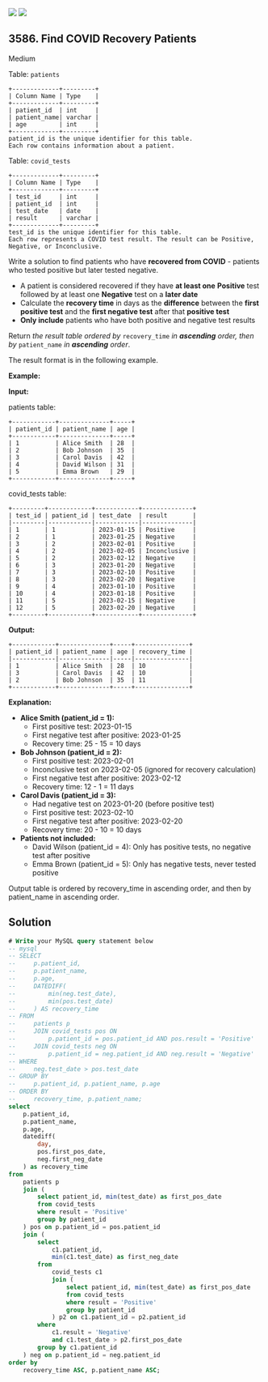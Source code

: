 [![](https://img.shields.io/github/stars/javadev/LeetCode-in-Kotlin?label=Stars&style=flat-square)](https://github.com/javadev/LeetCode-in-Kotlin)
[![](https://img.shields.io/github/forks/javadev/LeetCode-in-Kotlin?label=Fork%20me%20on%20GitHub%20&style=flat-square)](https://github.com/javadev/LeetCode-in-Kotlin/fork)

## 3586\. Find COVID Recovery Patients

Medium

Table: `patients`

    +-------------+---------+
    | Column Name | Type    |
    +-------------+---------+
    | patient_id  | int     |
    | patient_name| varchar |
    | age         | int     |
    +-------------+---------+
    patient_id is the unique identifier for this table.
    Each row contains information about a patient.

Table: `covid_tests`

    +-------------+---------+
    | Column Name | Type    |
    +-------------+---------+
    | test_id     | int     |
    | patient_id  | int     |
    | test_date   | date    |
    | result      | varchar |
    +-------------+---------+
    test_id is the unique identifier for this table.
    Each row represents a COVID test result. The result can be Positive, Negative, or Inconclusive. 

Write a solution to find patients who have **recovered from COVID** - patients who tested positive but later tested negative.

*   A patient is considered recovered if they have **at least one** **Positive** test followed by at least one **Negative** test on a **later date**
*   Calculate the **recovery time** in days as the **difference** between the **first positive test** and the **first negative test** after that **positive test**
*   **Only include** patients who have both positive and negative test results

Return _the result table ordered by_ `recovery_time` _in **ascending** order, then by_ `patient_name` _in **ascending** order_.

The result format is in the following example.

**Example:**

**Input:**

patients table:

    +------------+--------------+-----+
    | patient_id | patient_name | age |
    +------------+--------------+-----+
    | 1          | Alice Smith  | 28  |
    | 2          | Bob Johnson  | 35  |
    | 3          | Carol Davis  | 42  |
    | 4          | David Wilson | 31  |
    | 5          | Emma Brown   | 29  |
    +------------+--------------+-----+ 

covid\_tests table:

    +---------+------------+------------+--------------+
    | test_id | patient_id | test_date  | result       |
    |---------|------------|------------|--------------|
    | 1       | 1          | 2023-01-15 | Positive     |
    | 2       | 1          | 2023-01-25 | Negative     |
    | 3       | 2          | 2023-02-01 | Positive     |
    | 4       | 2          | 2023-02-05 | Inconclusive |
    | 5       | 2          | 2023-02-12 | Negative     |
    | 6       | 3          | 2023-01-20 | Negative     |
    | 7       | 3          | 2023-02-10 | Positive     |
    | 8       | 3          | 2023-02-20 | Negative     |
    | 9       | 4          | 2023-01-10 | Positive     |
    | 10      | 4          | 2023-01-18 | Positive     |
    | 11      | 5          | 2023-02-15 | Negative     |
    | 12      | 5          | 2023-02-20 | Negative     |
    +---------+------------+------------+--------------+

**Output:**

    +------------+--------------+-----+---------------+
    | patient_id | patient_name | age | recovery_time |
    |------------|--------------|-----|---------------|
    | 1          | Alice Smith  | 28  | 10            |
    | 3          | Carol Davis  | 42  | 10            |
    | 2          | Bob Johnson  | 35  | 11            |
    +------------+--------------+-----+---------------+

**Explanation:**

*   **Alice Smith (patient\_id = 1):**
    *   First positive test: 2023-01-15
    *   First negative test after positive: 2023-01-25
    *   Recovery time: 25 - 15 = 10 days
*   **Bob Johnson (patient\_id = 2):**
    *   First positive test: 2023-02-01
    *   Inconclusive test on 2023-02-05 (ignored for recovery calculation)
    *   First negative test after positive: 2023-02-12
    *   Recovery time: 12 - 1 = 11 days
*   **Carol Davis (patient\_id = 3):**
    *   Had negative test on 2023-01-20 (before positive test)
    *   First positive test: 2023-02-10
    *   First negative test after positive: 2023-02-20
    *   Recovery time: 20 - 10 = 10 days
*   **Patients not included:**
    *   David Wilson (patient\_id = 4): Only has positive tests, no negative test after positive
    *   Emma Brown (patient\_id = 5): Only has negative tests, never tested positive

Output table is ordered by recovery\_time in ascending order, and then by patient\_name in ascending order.

## Solution

```sql
# Write your MySQL query statement below
-- mysql
-- SELECT 
--     p.patient_id,
--     p.patient_name,
--     p.age,
--     DATEDIFF(
--         min(neg.test_date),
--         min(pos.test_date)
--     ) AS recovery_time
-- FROM 
--     patients p
--     JOIN covid_tests pos ON
--         p.patient_id = pos.patient_id AND pos.result = 'Positive'
--     JOIN covid_tests neg ON 
--         p.patient_id = neg.patient_id AND neg.result = 'Negative'
-- WHERE 
--     neg.test_date > pos.test_date
-- GROUP BY 
--     p.patient_id, p.patient_name, p.age
-- ORDER BY 
--     recovery_time, p.patient_name;
select 
    p.patient_id,
    p.patient_name,
    p.age,
    datediff(
        day, 
        pos.first_pos_date, 
        neg.first_neg_date
    ) as recovery_time
from 
    patients p
    join (
        select patient_id, min(test_date) as first_pos_date 
        from covid_tests 
        where result = 'Positive'
        group by patient_id
    ) pos on p.patient_id = pos.patient_id
    join (
        select 
            c1.patient_id, 
            min(c1.test_date) as first_neg_date
        from 
            covid_tests c1
            join (
                select patient_id, min(test_date) as first_pos_date 
                from covid_tests 
                where result = 'Positive'
                group by patient_id
            ) p2 on c1.patient_id = p2.patient_id
        where 
            c1.result = 'Negative'
            and c1.test_date > p2.first_pos_date
        group by c1.patient_id
    ) neg on p.patient_id = neg.patient_id
order by 
    recovery_time ASC, p.patient_name ASC;
```